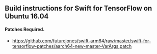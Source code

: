 ## Build instructions for Swift for TensorFlow on Ubuntu 16.04

#### Patches Required.
* https://github.com/futurejones/swift-arm64/raw/master/swift-for-tensorflow-patches/aarch64-new-master-VarArgs.patch
